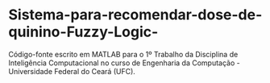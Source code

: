 # Sistema-para-recomendar-dose-de-quinino-Fuzzy-Logic-
Código-fonte escrito em MATLAB para o 1º Trabalho da Disciplina de Inteligência Computacional no curso de Engenharia da Computação - Universidade Federal do Ceará (UFC).
